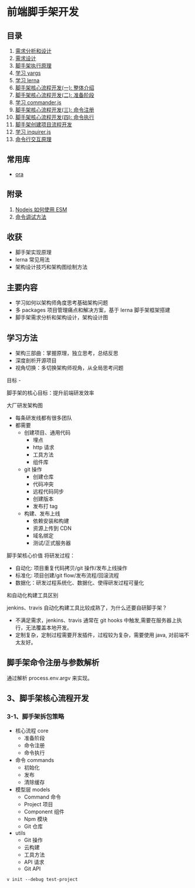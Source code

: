 # 前端脚手架开发

## 目录

1. [需求分析和设计](lesson/01-Req-Analysis-and-Design/README.md)
1. [需求设计](lesson/02-Tec-Design/README.md)
1. [脚手架执行原理](lesson/03-Principle-Of-Scaffold/README.md)
1. [学习 yargs](lesson/04-Learn-Yargs/README.md)
1. [学习 lerna](lesson/05-Learn-Lerna/README.md)
1. [脚手架核心流程开发(一): 整体介绍](lesson/06-Scaffold-Core/README.md)
1. [脚手架核心流程开发(二): 准备阶段](lesson/08-Scaffold-Command-Prepare/README.md)
1. [学习 commander.js](lesson/07-Learn-Commander/README.md)
1. [脚手架核心流程开发(三): 命令注册](lesson/08-Scaffold-Command-Register/README.md)
1. [脚手架核心流程开发(四): 命令执行](lesson/09-Scaffold-Command-Exec/README.md)
1. [脚手架创建项目流程开发](lesson/10-Scaffold-Create-Project/README.md)
1. [学习 inquirer.js](lesson/11-Learn-Inquirer/README.md)
1. [命令行交互原理](lesson/12-Principle-Of-CLI/README.md)

## 常用库

- [ora](lesson/Lib-Ora/README.md)

## 附录

1. [Nodejs 如何使用 ESM](lesson/Appendix-Use-ESM-In-Node/README.md)
2. [命令调试方法](lesson/Appendix-Debugger/README.md)

## 收获

- 脚手架实现原理
- lerna 常见用法
- 架构设计技巧和架构图绘制方法

## 主要内容

- 学习如何以架构师角度思考基础架构问题
- 多 packages 项目管理痛点和解决方案，基于 lerna 脚手架框架搭建
- 脚手架需求分析和架构设计，架构设计图

## 学习方法

- 架构三部曲：掌握原理，独立思考，总结反思
- 深度剖析开源项目
- 视角切换：多切换架构师视角，从全局思考问题

目标 -

脚手架的核心目标：提升前端研发效率

大厂研发架构图

- 每条研发线都有很多团队
- 都需要
  - 创建项目、通用代码
    - 埋点
    - http 请求
    - 工具方法
    - 组件库
  - git 操作
    - 创建仓库
    - 代码冲突
    - 远程代码同步
    - 创建版本
    - 发布打 tag
  - 构建、发布上线
    - 依赖安装和构建
    - 资源上传到 CDN
    - 域名绑定
    - 测试/正式服务器

脚手架核心价值
将研发过程：

- 自动化: 项目重复代码拷贝/git 操作/发布上线操作
- 标准化: 项目创建/git flow/发布流程/回滚流程
- 数据化：研发过程系统化、数据化、使得研发过程可量化

和自动化构建工具区别

jenkins、travis 自动化构建工具比较成熟了，为什么还要自研脚手架？

- 不满足需求，jenkins、travis 通常在 git hooks 中触发,需要在服务器上执行，无法覆盖本地开发。
- 定制复杂，定制过程需要开发插件，过程较为复杂，需要使用 java, 对前端不太友好。

## 脚手架命令注册与参数解析

通过解析 process.env.argv 来实现。

## 3、脚手架核心流程开发

### 3-1、脚手架拆包策略

- 核心流程 core
  - 准备阶段
  - 命令注册
  - 命令执行
- 命令 commands
  - 初始化
  - 发布
  - 清除缓存
- 模型层 models
  - Command 命令
  - Project 项目
  - Component 组件
  - Npm 模块
  - Git 仓库
- utils
  - Git 操作
  - 云构建
  - 工具方法
  - API 请求
  - Git API


```
v init --debug test-project
```
